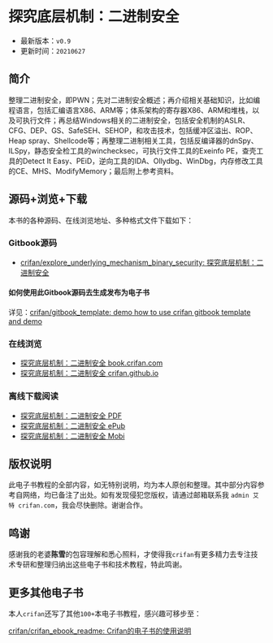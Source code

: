 # 探究底层机制：二进制安全

* 最新版本：`v0.9`
* 更新时间：`20210627`

## 简介

整理二进制安全，即PWN；先对二进制安全概述；再介绍相关基础知识，比如编程语言，包括汇编语言X86、ARM等；体系架构的寄存器X86、ARM和堆栈，以及可执行文件；再总结Windows相关的二进制安全，包括安全机制的ASLR、CFG、DEP、GS、SafeSEH、SEHOP，和攻击技术，包括缓冲区溢出、ROP、Heap spray、Shellcode等；再整理二进制相关工具，包括反编译器的dnSpy、ILSpy，静态安全检工具的winchecksec，可执行文件工具的Exeinfo PE，查壳工具的Detect It Easy、PEiD，逆向工具的IDA、Ollydbg、WinDbg，内存修改工具的CE、MHS、ModifyMemory；最后附上参考资料。

## 源码+浏览+下载

本书的各种源码、在线浏览地址、多种格式文件下载如下：

### Gitbook源码

* [crifan/explore_underlying_mechanism_binary_security: 探究底层机制：二进制安全](https://github.com/crifan/explore_underlying_mechanism_binary_security)

#### 如何使用此Gitbook源码去生成发布为电子书

详见：[crifan/gitbook_template: demo how to use crifan gitbook template and demo](https://github.com/crifan/gitbook_template)

### 在线浏览

* [探究底层机制：二进制安全 book.crifan.com](http://book.crifan.com/books/explore_underlying_mechanism_binary_security/website)
* [探究底层机制：二进制安全 crifan.github.io](https://crifan.github.io/explore_underlying_mechanism_binary_security/website)

### 离线下载阅读

* [探究底层机制：二进制安全 PDF](http://book.crifan.com/books/explore_underlying_mechanism_binary_security/pdf/explore_underlying_mechanism_binary_security.pdf)
* [探究底层机制：二进制安全 ePub](http://book.crifan.com/books/explore_underlying_mechanism_binary_security/epub/explore_underlying_mechanism_binary_security.epub)
* [探究底层机制：二进制安全 Mobi](http://book.crifan.com/books/explore_underlying_mechanism_binary_security/mobi/explore_underlying_mechanism_binary_security.mobi)

## 版权说明

此电子书教程的全部内容，如无特别说明，均为本人原创和整理。其中部分内容参考自网络，均已备注了出处。如有发现侵犯您版权，请通过邮箱联系我 `admin 艾特 crifan.com`，我会尽快删除。谢谢合作。

## 鸣谢

感谢我的老婆**陈雪**的包容理解和悉心照料，才使得我`crifan`有更多精力去专注技术专研和整理归纳出这些电子书和技术教程，特此鸣谢。

## 更多其他电子书

本人`crifan`还写了其他`100+`本电子书教程，感兴趣可移步至：

[crifan/crifan_ebook_readme: Crifan的电子书的使用说明](https://github.com/crifan/crifan_ebook_readme)
